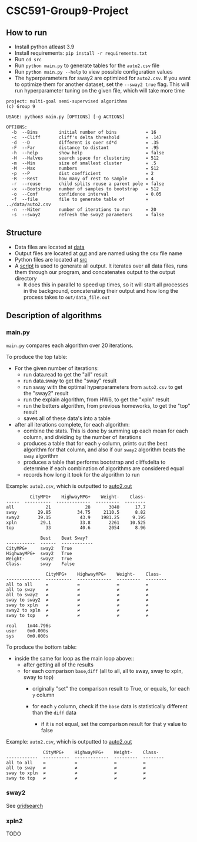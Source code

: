 # CSC591-Group9-Project


## How to run

- Install python atleast 3.9
- Install requirements: `pip install -r requirements.txt`
- Run `cd src`
- Run `python main.py` to generate tables for the `auto2.csv` file
- Run `python main.py --help` to view possible configuration values
- The hyperparameters for sway2 are optimized for `auto2.csv`. If you want to optimize them for another dataset, set the `--sway2 true` flag. This will run hyperparameter tuning on the given file, which will take more time

```
project: multi-goal semi-supervised algorithms
(c) Group 9

USAGE: python3 main.py [OPTIONS] [-g ACTIONS]

OPTIONS:
  -b  --Bins        initial number of bins           = 16
  -c  --Cliff       cliff's delta threshold          = .147
  -d  --D           different is over sd*d           = .35
  -F  --Far         distance to distant              = .95
  -h  --help        show help                        = false
  -H  --Halves      search space for clustering      = 512
  -m  --Min         size of smallest cluster         = .5
  -M  --Max         numbers                          = 512
  -p  --P           dist coefficient                 = 2
  -R  --Rest        how many of rest to sample       = 4
  -r  --reuse       child splits reuse a parent pole = false
  -x  --Bootstrap   number of samples to bootstrap   = 512
  -o  --Conf        confidence interval              = 0.05
  -f  --file        file to generate table of        = ../data/auto2.csv
  -n  --Niter       number of iterations to run      = 20
  -s  --sway2       refresh the sway2 parameters     = false
```

## Structure

- Data files are located at [data](data)
- Output files are located at [out](out) and are named using the csv file name
- Python files are located at [src](src)
- A [script](generate_out.sh) is used to generate all output. It iterates over all data files, runs them through our program, and concatenates output to the output directory
    - It does this in parallel to speed up times, so it will start all processes in the background, concatenating their output and how long the process takes to `out/data_file.out`


## Description of algorithms

### main.py

`main.py` compares each algorithm over 20 iterations.

To produce the top table:
- For the given number of iterations:
    - run data.read to get the "all" result
    - run data.sway to get the "sway" result
    - run sway with the optimal hyperparameters from `auto2.csv` to get the "sway2" result
    - run the explain algorithm, from HW6, to get the "xpln" result
    - run the betters algorithm, from previous homeworks, to get the "top" result
    - saves all of these data's into a table
- after all iterations complete, for each algorithm:
    - combine the stats. This is done by summing up each mean for each column, and dividing by the number of iterations
    - produces a table that for each `y` column, prints out the best algorithm for that column, and also if our `sway2` algorithm beats the `sway` algorithm
    - produces a table that performs bootstrap and cliffsdelta to determine if each combination of algorithms are considered equal
    - records how long it took for the algorithm to run

Example: `auto2.csv`, which is outputted to [auto2.out](out/auto2.out)

```
         CityMPG+    HighwayMPG+    Weight-    Class-
-----  ----------  -------------  ---------  --------
all            21             28       3040      17.7
sway        29.85          34.75     2110.5      8.82
sway2       39.15           43.9    1981.25     9.195
xpln         29.1           33.8       2261    10.525
top            33           40.6       2054      8.96

             Best    Beat Sway?
-----------  ------  ------------
CityMPG+     sway2   True
HighwayMPG+  sway2   True
Weight-      sway2   True
Class-       sway    False

               CityMPG+    HighwayMPG+    Weight-    Class-
-------------  ----------  -------------  ---------  --------
all to all     =           =              =          =
all to sway    ≠           ≠              ≠          ≠
all to sway2   ≠           ≠              ≠          ≠
sway to sway2  ≠           ≠              ≠          ≠
sway to xpln   ≠           ≠              ≠          ≠
sway2 to xpln  ≠           ≠              ≠          ≠
sway to top    ≠           ≠              ≠          ≠

real    1m44.796s
user    0m0.000s
sys     0m0.000s

```


To produce the bottom table:
- inside the same for loop as the main loop above::
    - after getting all of the results
    - for each comparison `base`,`diff` (all to all, all to sway, sway to xpln, sway to top)
        - originally "set" the comparison result to True, or equals, for each `y` column

        - for each `y` column, check if the `base` data is statistically different than the `diff` data
            - if it is not equal, set the comparison result for that y value to false

Example: `auto2.csv`, which is outputted to [auto2.out](out/auto2.out)

```
              CityMPG+    HighwayMPG+    Weight-    Class-
------------  ----------  -------------  ---------  --------
all to all    =           =              =          =
all to sway   ≠           ≠              ≠          ≠
sway to xpln  ≠           ≠              ≠          ≠
sway to top   ≠           ≠              ≠          ≠
```

### sway2

See [gridsearch](gridsearch.md)

### xpln2
TODO

